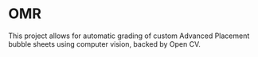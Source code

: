 # OMR

This project allows for automatic grading of custom Advanced Placement bubble sheets using computer vision, backed by Open CV.
